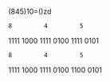 (845)10=()zd

    8         4         5
1111 1000 1111 0100 1111 0101

    8         4         5
1111 1000 1111 0100 1100 0101

